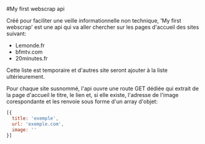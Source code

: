 #My first webscrap api

Créé pour faciliter une veille informationnelle non technique, 'My first webscrap' est une api qui va aller chercher sur les pages d'accueil des sites suivant:
  - Lemonde.fr
  - bfmtv.com
  - 20minutes.fr

Cette liste est temporaire et d'autres site seront ajouter à la liste ultérieurement.

Pour chaque site susnommé, l'api ouvre une route GET dédiée qui extrait de la page d'accueil le titre, le lien et, si elle existe, l'adresse de l'image corespondante et les renvoie sous forme d'un array d'objet:

```js
[{
  title: 'exemple',
  url: 'exemple.com',
  image: ''
}]
```

